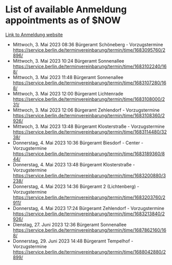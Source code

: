 # List of available Anmeldung appointments as of $NOW
[Link to Anmeldung website](https://service.berlin.de/terminvereinbarung/termin/tag.php?termin=1&anliegen[]=120686&dienstleisterlist=122210,122217,327316,122219,327312,122227,327314,122231,327346,122243,327348,122254,122252,329742,122260,329745,122262,329748,122271,327278,122273,327274,122277,327276,330436,122280,327294,122282,327290,122284,327292,122291,327270,122285,327266,122286,327264,122296,327268,150230,329760,122297,327286,122294,327284,122312,329763,122314,329775,122304,327330,122311,327334,122309,327332,317869,122281,327352,122279,329772,122283,122276,327324,122274,327326,122267,329766,122246,327318,122251,327320,122257,327322,122208,327298,122226,327300&herkunft=http%3A%2F%2Fservice.berlin.de%2Fdienstleistung%2F120686%2F)
- Mittwoch, 3. Mai 2023 08:36 Bürgeramt Schöneberg - Vorzugstermine https://service.berlin.de/terminvereinbarung/termin/time/1683095760/2896/
- Mittwoch, 3. Mai 2023 10:24 Bürgeramt Sonnenallee https://service.berlin.de/terminvereinbarung/termin/time/1683102240/168/
- Mittwoch, 3. Mai 2023 11:48 Bürgeramt Sonnenallee https://service.berlin.de/terminvereinbarung/termin/time/1683107280/168/
- Mittwoch, 3. Mai 2023 12:00 Bürgeramt Lichtenrade https://service.berlin.de/terminvereinbarung/termin/time/1683108000/231/
- Mittwoch, 3. Mai 2023 12:06 Bürgeramt Zehlendorf - Vorzugstermine https://service.berlin.de/terminvereinbarung/termin/time/1683108360/2926/
- Mittwoch, 3. Mai 2023 13:48 Bürgeramt Klosterstraße - Vorzugstermine https://service.berlin.de/terminvereinbarung/termin/time/1683114480/3238/
- Donnerstag, 4. Mai 2023 10:36 Bürgeramt Biesdorf - Center - Vorzugstermine https://service.berlin.de/terminvereinbarung/termin/time/1683189360/844/
- Donnerstag, 4. Mai 2023 13:48 Bürgeramt Klosterstraße - Vorzugstermine https://service.berlin.de/terminvereinbarung/termin/time/1683200880/3238/
- Donnerstag, 4. Mai 2023 14:36 Bürgeramt 2 (Lichtenberg) - Vorzugstermine https://service.berlin.de/terminvereinbarung/termin/time/1683203760/2911/
- Donnerstag, 4. Mai 2023 17:24 Bürgeramt Zehlendorf - Vorzugstermine https://service.berlin.de/terminvereinbarung/termin/time/1683213840/2926/
- Dienstag, 27. Juni 2023 12:36 Bürgeramt Sonnenallee https://service.berlin.de/terminvereinbarung/termin/time/1687862160/168/
- Donnerstag, 29. Juni 2023 14:48 Bürgeramt Tempelhof - Vorzugstermine https://service.berlin.de/terminvereinbarung/termin/time/1688042880/2899/
